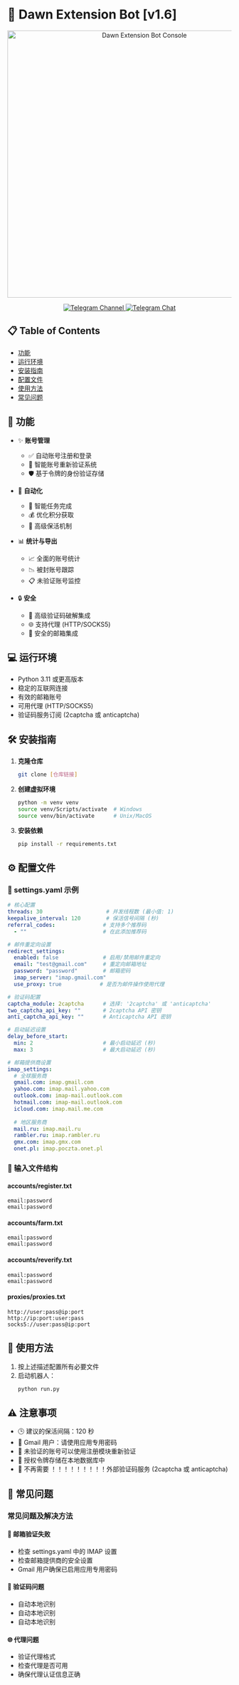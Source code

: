 # 🌅 Dawn Extension Bot [v1.6]

<div align="center">
  <img src="./console/images/console.png" alt="Dawn Extension Bot Console" width="600"/>
  
  <p align="center">
    <a href="https://t.me/JamBitPY">
      <img src="https://img.shields.io/badge/Telegram-Channel-blue?style=for-the-badge&logo=telegram" alt="Telegram Channel">
    </a>
    <a href="https://t.me/+u7hWfz0WqsFkNmMy">
      <img src="https://img.shields.io/badge/Telegram-Chat-blue?style=for-the-badge&logo=telegram" alt="Telegram Chat">
    </a>
  </p>
</div>

## 📋 Table of Contents
- [功能](#-功能)
- [运行环境](#-运行环境)
- [安装指南](#-安装指南)
- [配置文件](#%EF%B8%8F-配置文件)
- [使用方法](#-使用方法)
- [常见问题](#-常见问题)

## 🚀 功能

- ✨ **账号管理**
  - ✅ 自动账号注册和登录
  - 📧 智能账号重新验证系统
  - 🛡️ 基于令牌的身份验证存储
  
- 🤖 **自动化**
  - 🌾 智能任务完成
  - 💰 优化积分获取
  - 🔄 高级保活机制
  
- 📊 **统计与导出**
  - 📈 全面的账号统计
  - 📉 被封账号跟踪
  - 📋 未验证账号监控
  
- 🔒 **安全**
  - 🧩 高级验证码破解集成
  - 🌐 支持代理 (HTTP/SOCKS5)
  - 🔐 安全的邮箱集成

## 💻 运行环境

- Python 3.11 或更高版本
- 稳定的互联网连接
- 有效的邮箱账号
- 可用代理 (HTTP/SOCKS5)
- 验证码服务订阅 (2captcha 或 anticaptcha)

## 🛠️ 安装指南

1. **克隆仓库**
   ```bash
   git clone [仓库链接]
   ```

2. **创建虚拟环境**
   ```bash
   python -m venv venv
   source venv/Scripts/activate  # Windows
   source venv/bin/activate      # Unix/MacOS
   ```

3. **安装依赖**
   ```bash
   pip install -r requirements.txt
   ```

## ⚙️ 配置文件

### 📁 settings.yaml 示例

```yaml
# 核心配置
threads: 30                    # 并发线程数 (最小值: 1)
keepalive_interval: 120        # 保活信号间隔 (秒)
referral_codes:               # 支持多个推荐码
  - ""                        # 在此添加推荐码

# 邮件重定向设置
redirect_settings:
  enabled: false              # 启用/禁用邮件重定向
  email: "test@gmail.com"     # 重定向邮箱地址
  password: "password"        # 邮箱密码
  imap_server: "imap.gmail.com"
  use_proxy: true            # 是否为邮件操作使用代理

# 验证码配置
captcha_module: 2captcha      # 选择: '2captcha' 或 'anticaptcha'
two_captcha_api_key: ""       # 2captcha API 密钥
anti_captcha_api_key: ""      # Anticaptcha API 密钥

# 启动延迟设置
delay_before_start:
  min: 2                      # 最小启动延迟 (秒)
  max: 3                      # 最大启动延迟 (秒)

# 邮箱提供商设置
imap_settings:
  # 全球服务商
  gmail.com: imap.gmail.com
  yahoo.com: imap.mail.yahoo.com
  outlook.com: imap-mail.outlook.com
  hotmail.com: imap-mail.outlook.com
  icloud.com: imap.mail.me.com
  
  # 地区服务商
  mail.ru: imap.mail.ru
  rambler.ru: imap.rambler.ru
  gmx.com: imap.gmx.com
  onet.pl: imap.poczta.onet.pl
```

### 📁 输入文件结构
#### accounts/register.txt
```
email:password
email:password
```

#### accounts/farm.txt
```
email:password
email:password
```

#### accounts/reverify.txt
```
email:password
email:password
```

#### proxies/proxies.txt
```
http://user:pass@ip:port
http://ip:port:user:pass
socks5://user:pass@ip:port
```

## 🚀 使用方法

1. 按上述描述配置所有必要文件
2. 启动机器人：
   ```bash
   python run.py
   ```

## ⚠️ 注意事项

- 🕒 建议的保活间隔：120 秒
- 📧 Gmail 用户：请使用应用专用密码
- 🔄 未验证的账号可以使用注册模块重新验证
- 💾 授权令牌存储在本地数据库中
- 🤖 不再需要 ！！！！！！！！！外部验证码服务 (2captcha 或 anticaptcha) 

## 🔧 常见问题

### 常见问题及解决方法

#### 📧 邮箱验证失败
- 检查 settings.yaml 中的 IMAP 设置
- 检查邮箱提供商的安全设置
- Gmail 用户确保已启用应用专用密码

#### 🧩 验证码问题
- 自动本地识别
- 自动本地识别
- 自动本地识别

#### 🌐  代理问题
- 验证代理格式
- 检查代理是否可用
- 确保代理认证信息正确
